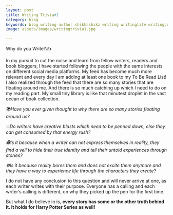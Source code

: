```yaml
---
layout: post
title: Writing Trivia#1
category: blog
keywords: blog writing author shikhashikz writing writinglife writingcommunity dailyblogpost 
image: assets/images/writingtrivia1.jpg

---
```


Why do you Write?✍️

In my pursuit to cut the noise and learn from fellow writers, readers and book bloggers, I have started following the people with the same interests on different social media platforms. My feed has become much more relevant and every day I am adding at least one book to my To Be Read List! I also realized through the feed that there are so many stories that are floating around me. And there is so much catching up which I need to do on my reading part. My small tiny library is like that minutest droplet in the vast ocean of book collection. 

*📚Have you ever given thought to why there are so many stories floating around us?*

*💥Do writers have creative blasts which need to be penned down, else they can get consumed by that energy rush?*

*🕵️Is it because when a writer can not express themselves in reality, they find a veil to hide their true identity and tell their untold experiences through stories?*

*☸️Is it because reality bores them and does not excite them anymore and they have a way to experience life through the characters they create?*

I do not have any conclusion to this question and will never arrive at one, as each writer writes with their purpose. Everyone has a calling and each writer’s calling is different, on why they picked up the pen for the first time.

But what I do believe in is, **every story has some or the other truth behind it. It holds for Harry Potter Series as well!**
